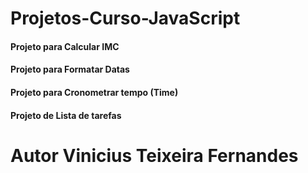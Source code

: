 # Projetos-Curso-JavaScript

#### Projeto para Calcular IMC 
#### Projeto para Formatar Datas
#### Projeto para Cronometrar tempo (Time)
#### Projeto de Lista de tarefas

# Autor Vinicius Teixeira Fernandes
